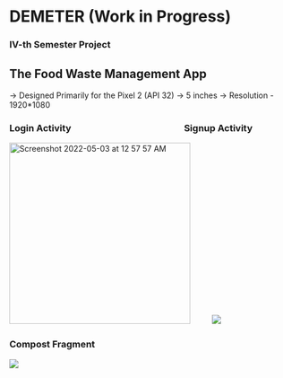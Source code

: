 # DEMETER (Work in Progress)
### IV-th Semester Project

## The Food Waste Management App

-> Designed Primarily for the Pixel 2 (API 32)
    -> 5 inches
    -> Resolution - 1920*1080


### Login Activity&nbsp; &nbsp; &nbsp; &nbsp; &nbsp; &nbsp; &nbsp; &nbsp; &nbsp; &nbsp; &nbsp; &nbsp; &nbsp; &nbsp; &nbsp; &nbsp; &nbsp; &nbsp; &nbsp; &nbsp; &nbsp; &nbsp; &nbsp; &nbsp; &nbsp; &nbsp;  Signup Activity                                                  

<img width="323" alt="Screenshot 2022-05-03 at 12 57 57 AM" src="https://user-images.githubusercontent.com/76573095/166312432-fc256b7f-12c1-4ca5-beed-8a7d2ef5a9c2.png">&nbsp; &nbsp; &nbsp; &nbsp; &nbsp; ![](https://media.giphy.com/media/SQXD4gtGpDn45vRMhE/giphy.gif)


### Compost Fragment

![](https://media.giphy.com/media/zDz3qZLlDndoQ4UCKy/giphy.gif)


